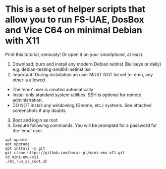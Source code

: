 # This is a set of helper scripts that allow you to run FS-UAE, DosBox and Vice C64 on minimal Debian with X11
Print this tutorial, seriously! Or open it on your smartphone, at least.

1. Download, burn and install any modern Debian netinst (Bullseye or daily) e.g. debian-testing-amd64-netinst.iso
2. Important! During installation an user MUST NOT be set to: emu, any other is allowed
- The 'emu' user is created automatically
- Install only standard system utilities. SSH is optional for remote administration.
- DO NOT install any windowing (Gnome, etc.) systems.
See attached screenshots if any doubts.
3. Boot and login as root
4. Execute following commands. You will be prompted for a password for the 'emu' user.
```
apt update
apt upgrade
apt install -y git
git clone https://github.com/boras-pl/mini-emu-x11.git
cd mini-emu-x11
./01_run_as_root.sh
```

